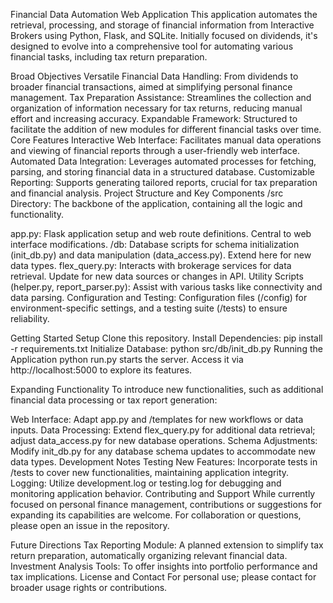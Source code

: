 Financial Data Automation Web Application
This application automates the retrieval, processing, and storage of financial information from Interactive Brokers using Python, Flask, and SQLite. Initially focused on dividends, it's designed to evolve into a comprehensive tool for automating various financial tasks, including tax return preparation.

Broad Objectives
Versatile Financial Data Handling: From dividends to broader financial transactions, aimed at simplifying personal finance management.
Tax Preparation Assistance: Streamlines the collection and organization of information necessary for tax returns, reducing manual effort and increasing accuracy.
Expandable Framework: Structured to facilitate the addition of new modules for different financial tasks over time.
Core Features
Interactive Web Interface: Facilitates manual data operations and viewing of financial reports through a user-friendly web interface.
Automated Data Integration: Leverages automated processes for fetching, parsing, and storing financial data in a structured database.
Customizable Reporting: Supports generating tailored reports, crucial for tax preparation and financial analysis.
Project Structure and Key Components
/src Directory: The backbone of the application, containing all the logic and functionality.

app.py: Flask application setup and web route definitions. Central to web interface modifications.
/db: Database scripts for schema initialization (init_db.py) and data manipulation (data_access.py). Extend here for new data types.
flex_query.py: Interacts with brokerage services for data retrieval. Update for new data sources or changes in API.
Utility Scripts (helper.py, report_parser.py): Assist with various tasks like connectivity and data parsing.
Configuration and Testing: Configuration files (/config) for environment-specific settings, and a testing suite (/tests) to ensure reliability.

Getting Started
Setup
Clone this repository.
Install Dependencies: pip install -r requirements.txt
Initialize Database: python src/db/init_db.py
Running the Application
python run.py starts the server. Access it via http://localhost:5000 to explore its features.

Expanding Functionality
To introduce new functionalities, such as additional financial data processing or tax report generation:

Web Interface: Adapt app.py and /templates for new workflows or data inputs.
Data Processing: Extend flex_query.py for additional data retrieval; adjust data_access.py for new database operations.
Schema Adjustments: Modify init_db.py for any database schema updates to accommodate new data types.
Development Notes
Testing New Features: Incorporate tests in /tests to cover new functionalities, maintaining application integrity.
Logging: Utilize development.log or testing.log for debugging and monitoring application behavior.
Contributing and Support
While currently focused on personal finance management, contributions or suggestions for expanding its capabilities are welcome. For collaboration or questions, please open an issue in the repository.

Future Directions
Tax Reporting Module: A planned extension to simplify tax return preparation, automatically organizing relevant financial data.
Investment Analysis Tools: To offer insights into portfolio performance and tax implications.
License and Contact
For personal use; please contact for broader usage rights or contributions.